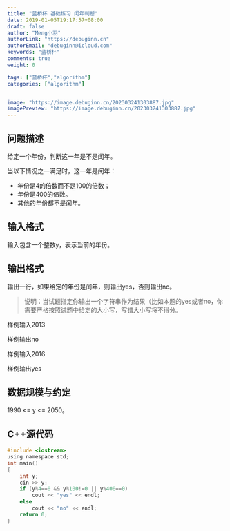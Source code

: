 ```yaml
---
title: "蓝桥杯 基础练习 闰年判断"
date: 2019-01-05T19:17:57+08:00
draft: false
author: "Meng小羽"
authorLink: "https://debuginn.cn"
authorEmail: "debuginn@icloud.com"
keywords: "蓝桥杯"
comments: true
weight: 0

tags: ["蓝桥杯","algorithm"]
categories: ["algorithm"]


image: "https://image.debuginn.cn/202303241303887.jpg"
imagePreview: "https://image.debuginn.cn/202303241303887.jpg"
---
```


## 问题描述

给定一个年份，判断这一年是不是闰年。

当以下情况之一满足时，这一年是闰年：

- 年份是4的倍数而不是100的倍数；
- 年份是400的倍数。
- 其他的年份都不是闰年。

## 输入格式

输入包含一个整数y，表示当前的年份。

## 输出格式

输出一行，如果给定的年份是闰年，则输出yes，否则输出no。

> 说明：当试题指定你输出一个字符串作为结果（比如本题的yes或者no，你需要严格按照试题中给定的大小写，写错大小写将不得分。

样例输入2013

样例输出no

样例输入2016

样例输出yes

## 数据规模与约定

1990 <= y <= 2050。

## C++源代码

```c
#include <iostream>
using namespace std;
int main()
{
    int y;
    cin >> y;
    if (y%4==0 && y%100!=0 || y%400==0)
        cout << "yes" << endl;
    else
        cout << "no" << endl;
    return 0;
}
```

